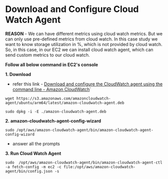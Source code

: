 # Download and Configure Cloud Watch Agent

**REASON** - We can have different metrics using cloud watch metrics. But we can only use pre-defined metrics from cloud watch. In this case study we want to know storage utilization in %, which is not provided by cloud watch. So, in this case, in our EC2 we can install cloud watch agent, which can send custom metrics to our cloud watch.

**Follow all below command in EC2's console**

**1. Download**

*  refer this link - [Download and configure the CloudWatch agent using the command line - Amazon CloudWatch](https://docs.aws.amazon.com/AmazonCloudWatch/latest/monitoring/download-cloudwatch-agent-commandline.html)`

  ```shell
  wget https://s3.amazonaws.com/amazoncloudwatch-agent/ubuntu/arm64/latest/amazon-cloudwatch-agent.deb
  
  sudo dpkg -i -E ./amazon-cloudwatch-agent.deb
  ```

**2. amazon-cloudwatch-agent-config-wizard**

```shell
sudo /opt/aws/amazon-cloudwatch-agent/bin/amazon-cloudwatch-agent-config-wizard
```

* answer all the prompts

**3. Run Cloud Watch Agent**

```shell
sudo  /opt/aws/amazon-cloudwatch-agent/bin/amazon-cloudwatch-agent-ctl -a fetch-config -m ec2 -c file:/opt/aws/amazon-cloudwatch-agent/bin/config.json -s
```

